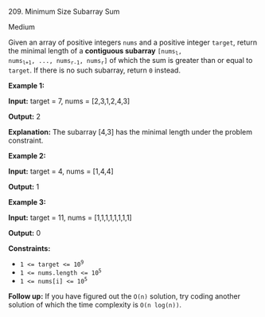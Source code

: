 ﻿209\. Minimum Size Subarray Sum

Medium

Given an array of positive integers `nums` and a positive integer `target`, return the minimal length of a **contiguous subarray** <code>[nums<sub>l</sub>, nums<sub>l+1</sub>, ..., nums<sub>r-1</sub>, nums<sub>r</sub>]</code> of which the sum is greater than or equal to `target`. If there is no such subarray, return `0` instead.

**Example 1:**

**Input:** target = 7, nums = \[2,3,1,2,4,3\]

**Output:** 2

**Explanation:** The subarray \[4,3\] has the minimal length under the problem constraint. 

**Example 2:**

**Input:** target = 4, nums = \[1,4,4\]

**Output:** 1 

**Example 3:**

**Input:** target = 11, nums = \[1,1,1,1,1,1,1,1\]

**Output:** 0 

**Constraints:**

*   <code>1 <= target <= 10<sup>9</sup></code>
*   <code>1 <= nums.length <= 10<sup>5</sup></code>
*   <code>1 <= nums[i] <= 10<sup>5</sup></code>

**Follow up:** If you have figured out the `O(n)` solution, try coding another solution of which the time complexity is `O(n log(n))`.